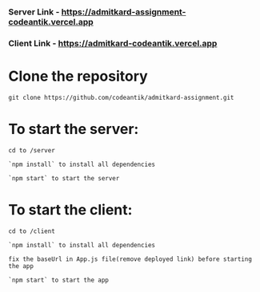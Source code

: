 ### Server Link - https://admitkard-assignment-codeantik.vercel.app
### Client Link - https://admitkard-codeantik.vercel.app

# Clone the repository

    git clone https://github.com/codeantik/admitkard-assignment.git

# To start the server:

    cd to /server

    `npm install` to install all dependencies

    `npm start` to start the server

# To start the client:

    cd to /client

    `npm install` to install all dependencies
    
    fix the baseUrl in App.js file(remove deployed link) before starting the app

    `npm start` to start the app

